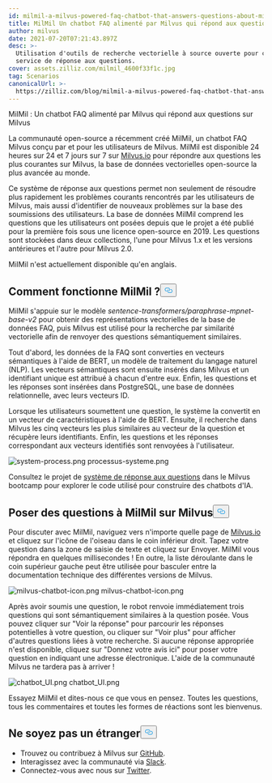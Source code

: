 ```yaml
---
id: milmil-a-milvus-powered-faq-chatbot-that-answers-questions-about-milvus.md
title: MilMil Un chatbot FAQ alimenté par Milvus qui répond aux questions sur Milvus
author: milvus
date: 2021-07-20T07:21:43.897Z
desc: >-
  Utilisation d'outils de recherche vectorielle à source ouverte pour créer un
  service de réponse aux questions.
cover: assets.zilliz.com/milmil_4600f33f1c.jpg
tag: Scenarios
canonicalUrl: >-
  https://zilliz.com/blog/milmil-a-milvus-powered-faq-chatbot-that-answers-questions-about-milvus
---
```

<custom-h1>MilMil : Un chatbot FAQ alimenté par Milvus qui répond aux questions sur Milvus</custom-h1><p>La communauté open-source a récemment créé MilMil, un chatbot FAQ Milvus conçu par et pour les utilisateurs de Milvus. MilMil est disponible 24 heures sur 24 et 7 jours sur 7 sur <a href="https://milvus.io/">Milvus.io</a> pour répondre aux questions les plus courantes sur Milvus, la base de données vectorielles open-source la plus avancée au monde.</p>
<p>Ce système de réponse aux questions permet non seulement de résoudre plus rapidement les problèmes courants rencontrés par les utilisateurs de Milvus, mais aussi d'identifier de nouveaux problèmes sur la base des soumissions des utilisateurs. La base de données MilMil comprend les questions que les utilisateurs ont posées depuis que le projet a été publié pour la première fois sous une licence open-source en 2019. Les questions sont stockées dans deux collections, l'une pour Milvus 1.x et les versions antérieures et l'autre pour Milvus 2.0.</p>
<p>MilMil n'est actuellement disponible qu'en anglais.</p>
<h2 id="How-does-MilMil-work" class="common-anchor-header">Comment fonctionne MilMil ?<button data-href="#How-does-MilMil-work" class="anchor-icon" translate="no">
      <svg translate="no"
        aria-hidden="true"
        focusable="false"
        height="20"
        version="1.1"
        viewBox="0 0 16 16"
        width="16"
      >
        <path
          fill="#0092E4"
          fill-rule="evenodd"
          d="M4 9h1v1H4c-1.5 0-3-1.69-3-3.5S2.55 3 4 3h4c1.45 0 3 1.69 3 3.5 0 1.41-.91 2.72-2 3.25V8.59c.58-.45 1-1.27 1-2.09C10 5.22 8.98 4 8 4H4c-.98 0-2 1.22-2 2.5S3 9 4 9zm9-3h-1v1h1c1 0 2 1.22 2 2.5S13.98 12 13 12H9c-.98 0-2-1.22-2-2.5 0-.83.42-1.64 1-2.09V6.25c-1.09.53-2 1.84-2 3.25C6 11.31 7.55 13 9 13h4c1.45 0 3-1.69 3-3.5S14.5 6 13 6z"
        ></path>
      </svg>
    </button></h2><p>MilMil s'appuie sur le modèle <em>sentence-transformers/paraphrase-mpnet-base-v2</em> pour obtenir des représentations vectorielles de la base de données FAQ, puis Milvus est utilisé pour la recherche par similarité vectorielle afin de renvoyer des questions sémantiquement similaires.</p>
<p>Tout d'abord, les données de la FAQ sont converties en vecteurs sémantiques à l'aide de BERT, un modèle de traitement du langage naturel (NLP). Les vecteurs sémantiques sont ensuite insérés dans Milvus et un identifiant unique est attribué à chacun d'entre eux. Enfin, les questions et les réponses sont insérées dans PostgreSQL, une base de données relationnelle, avec leurs vecteurs ID.</p>
<p>Lorsque les utilisateurs soumettent une question, le système la convertit en un vecteur de caractéristiques à l'aide de BERT. Ensuite, il recherche dans Milvus les cinq vecteurs les plus similaires au vecteur de la question et récupère leurs identifiants. Enfin, les questions et les réponses correspondant aux vecteurs identifiés sont renvoyées à l'utilisateur.</p>
<p>
  
   <span class="img-wrapper"> <img translate="no" src="https://assets.zilliz.com/system_process_dca67a80a6.png" alt="system-process.png" class="doc-image" id="system-process.png" />
   </span> <span class="img-wrapper"> <span>processus-systeme.png</span> </span></p>
<p>Consultez le projet de <a href="https://github.com/milvus-io/bootcamp/tree/master/solutions/question_answering_system">système de réponse aux questions</a> dans le Milvus bootcamp pour explorer le code utilisé pour construire des chatbots d'IA.</p>
<h2 id="Ask-MilMil-about-Milvus" class="common-anchor-header">Poser des questions à MilMil sur Milvus<button data-href="#Ask-MilMil-about-Milvus" class="anchor-icon" translate="no">
      <svg translate="no"
        aria-hidden="true"
        focusable="false"
        height="20"
        version="1.1"
        viewBox="0 0 16 16"
        width="16"
      >
        <path
          fill="#0092E4"
          fill-rule="evenodd"
          d="M4 9h1v1H4c-1.5 0-3-1.69-3-3.5S2.55 3 4 3h4c1.45 0 3 1.69 3 3.5 0 1.41-.91 2.72-2 3.25V8.59c.58-.45 1-1.27 1-2.09C10 5.22 8.98 4 8 4H4c-.98 0-2 1.22-2 2.5S3 9 4 9zm9-3h-1v1h1c1 0 2 1.22 2 2.5S13.98 12 13 12H9c-.98 0-2-1.22-2-2.5 0-.83.42-1.64 1-2.09V6.25c-1.09.53-2 1.84-2 3.25C6 11.31 7.55 13 9 13h4c1.45 0 3-1.69 3-3.5S14.5 6 13 6z"
        ></path>
      </svg>
    </button></h2><p>Pour discuter avec MilMil, naviguez vers n'importe quelle page de <a href="https://milvus.io/">Milvus.io</a> et cliquez sur l'icône de l'oiseau dans le coin inférieur droit. Tapez votre question dans la zone de saisie de texte et cliquez sur Envoyer. MilMil vous répondra en quelques millisecondes ! En outre, la liste déroulante dans le coin supérieur gauche peut être utilisée pour basculer entre la documentation technique des différentes versions de Milvus.</p>
<p>
  
   <span class="img-wrapper"> <img translate="no" src="https://assets.zilliz.com/milvus_chatbot_icon_f3c25708ca.png" alt="milvus-chatbot-icon.png" class="doc-image" id="milvus-chatbot-icon.png" />
   </span> <span class="img-wrapper"> <span>milvus-chatbot-icon.png</span> </span></p>
<p>Après avoir soumis une question, le robot renvoie immédiatement trois questions qui sont sémantiquement similaires à la question posée. Vous pouvez cliquer sur "Voir la réponse" pour parcourir les réponses potentielles à votre question, ou cliquer sur "Voir plus" pour afficher d'autres questions liées à votre recherche. Si aucune réponse appropriée n'est disponible, cliquez sur "Donnez votre avis ici" pour poser votre question en indiquant une adresse électronique. L'aide de la communauté Milvus ne tardera pas à arriver !</p>
<p>
  
   <span class="img-wrapper"> <img translate="no" src="https://assets.zilliz.com/chatbot_UI_0f4a7655d4.png" alt="chatbot_UI.png" class="doc-image" id="chatbot_ui.png" />
   </span> <span class="img-wrapper"> <span>chatbot_UI.png</span> </span></p>
<p>Essayez MilMil et dites-nous ce que vous en pensez. Toutes les questions, tous les commentaires et toutes les formes de réactions sont les bienvenus.</p>
<h2 id="Dont-be-a-stranger" class="common-anchor-header">Ne soyez pas un étranger<button data-href="#Dont-be-a-stranger" class="anchor-icon" translate="no">
      <svg translate="no"
        aria-hidden="true"
        focusable="false"
        height="20"
        version="1.1"
        viewBox="0 0 16 16"
        width="16"
      >
        <path
          fill="#0092E4"
          fill-rule="evenodd"
          d="M4 9h1v1H4c-1.5 0-3-1.69-3-3.5S2.55 3 4 3h4c1.45 0 3 1.69 3 3.5 0 1.41-.91 2.72-2 3.25V8.59c.58-.45 1-1.27 1-2.09C10 5.22 8.98 4 8 4H4c-.98 0-2 1.22-2 2.5S3 9 4 9zm9-3h-1v1h1c1 0 2 1.22 2 2.5S13.98 12 13 12H9c-.98 0-2-1.22-2-2.5 0-.83.42-1.64 1-2.09V6.25c-1.09.53-2 1.84-2 3.25C6 11.31 7.55 13 9 13h4c1.45 0 3-1.69 3-3.5S14.5 6 13 6z"
        ></path>
      </svg>
    </button></h2><ul>
<li>Trouvez ou contribuez à Milvus sur <a href="https://github.com/milvus-io/milvus/">GitHub</a>.</li>
<li>Interagissez avec la communauté via <a href="https://join.slack.com/t/milvusio/shared_invite/zt-e0u4qu3k-bI2GDNys3ZqX1YCJ9OM~GQ">Slack</a>.</li>
<li>Connectez-vous avec nous sur <a href="https://twitter.com/milvusio">Twitter</a>.</li>
</ul>
